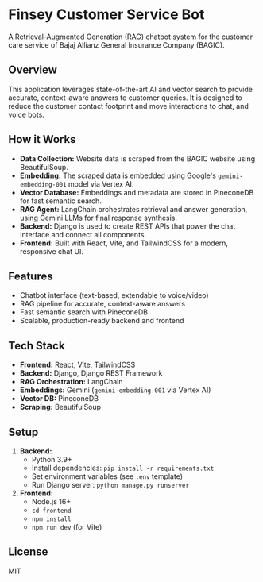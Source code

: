 # Finsey Customer Service Bot

A Retrieval-Augmented Generation (RAG) chatbot system for the customer care service of Bajaj Allianz General Insurance Company (BAGIC).

## Overview
This application leverages state-of-the-art AI and vector search to provide accurate, context-aware answers to customer queries. It is designed to reduce the customer contact footprint and move interactions to chat, and voice bots.

## How it Works
- **Data Collection:** Website data is scraped from the BAGIC website using BeautifulSoup.
- **Embedding:** The scraped data is embedded using Google's `gemini-embedding-001` model via Vertex AI.
- **Vector Database:** Embeddings and metadata are stored in PineconeDB for fast semantic search.
- **RAG Agent:** LangChain orchestrates retrieval and answer generation, using Gemini LLMs for final response synthesis.
- **Backend:** Django is used to create REST APIs that power the chat interface and connect all components.
- **Frontend:** Built with React, Vite, and TailwindCSS for a modern, responsive chat UI.

## Features
- Chatbot interface (text-based, extendable to voice/video)
- RAG pipeline for accurate, context-aware answers
- Fast semantic search with PineconeDB
- Scalable, production-ready backend and frontend

## Tech Stack
- **Frontend:** React, Vite, TailwindCSS
- **Backend:** Django, Django REST Framework
- **RAG Orchestration:** LangChain
- **Embeddings:** Gemini (`gemini-embedding-001` via Vertex AI)
- **Vector DB:** PineconeDB
- **Scraping:** BeautifulSoup

## Setup
1. **Backend:**
   - Python 3.9+
   - Install dependencies: `pip install -r requirements.txt`
   - Set environment variables (see `.env` template)
   - Run Django server: `python manage.py runserver`
2. **Frontend:**
   - Node.js 16+
   - `cd frontend`
   - `npm install`
   - `npm run dev` (for Vite)

## License
MIT
